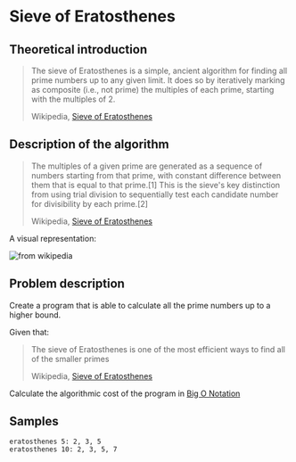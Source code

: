 # Sieve of Eratosthenes

## Theoretical introduction

> The sieve of Eratosthenes is a simple, ancient algorithm for finding all prime numbers up to any given limit. It does so by iteratively marking as composite (i.e., not prime) the multiples of each prime, starting with the multiples of 2.
>
> Wikipedia, [Sieve of Eratosthenes](https://en.wikipedia.org/wiki/Sieve_of_Eratosthenes)

## Description of the algorithm

> The multiples of a given prime are generated as a sequence of numbers starting from that prime, with constant difference between them that is equal to that prime.[1] This is the sieve's key distinction from using trial division to sequentially test each candidate number for divisibility by each prime.[2]
>
> Wikipedia, [Sieve of Eratosthenes](https://en.wikipedia.org/wiki/Sieve_of_Eratosthenes)

A visual representation:

![from wikipedia](https://upload.wikimedia.org/wikipedia/commons/b/b9/Sieve_of_Eratosthenes_animation.gif)

## Problem description

Create a program that is able to calculate all the prime numbers up to a higher bound.

Given that:

> The sieve of Eratosthenes is one of the most efficient ways to find all of the smaller primes
>
> Wikipedia, [Sieve of Eratosthenes](https://en.wikipedia.org/wiki/Sieve_of_Eratosthenes)

Calculate the algorithmic cost of the program in [Big O Notation](https://en.wikipedia.org/wiki/Big_O_notation)

## Samples

```
eratosthenes 5: 2, 3, 5
eratosthenes 10: 2, 3, 5, 7
```

